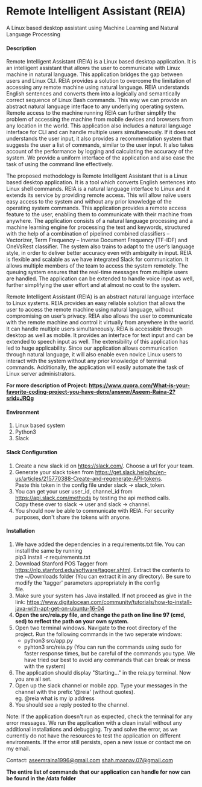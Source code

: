 # Remote Intelligent Assistant (REIA)
A Linux based desktop assistant using Machine Learning and Natural Language Processing

#### Description
Remote Intelligent Assistant (REIA) is a Linux based desktop application. It is an intelligent assistant that allows the user to communicate with Linux machine in natural language. This application bridges the gap between users and Linux CLI. REIA provides a solution to overcome the limitation of accessing any remote machine using natural language. REIA understands English sentences and converts them into a logically and semantically correct sequence of Linux Bash commands. This way we can provide an abstract natural language interface to any underlying
operating system. Remote access to the machine running REIA can further simplify the problem of accessing the machine from mobile devices and browsers from any location in the world. This application also includes a natural language interface for CLI and can handle multiple users simultaneously. If it does not understands the user input, it also provides a recommendation system that suggests the user a list of commands, similar to the user input. It also takes account of the performance by logging and calculating the accuracy of the system. We provide a uniform
interface of the application and also ease the task of using the command line effectively.

The proposed methodology is Remote Intelligent Assistant that is a Linux based desktop application. It is a tool which converts English sentences into Linux shell commands. REIA is a natural language interface to Linux and it extends its service by providing remote access. This will allow naïve users easy access to the system and without any prior knowledge of the operating system commands. This application provides a remote access feature to the user, enabling them to communicate with their machine from anywhere. The application consists of a natural language processing and a machine learning engine for processing the text and keywords, structured with the help of a combination of pipelined combined classifiers – Vectorizer, Term Frequency – Inverse Document Frequency (TF-IDF) and OneVsRest classifier. The system also trains to adapt to the user’s language style, in order to deliver better accuracy even with ambiguity in input. REIA is flexible and scalable as we have integrated Slack for communication. It allows multiple members of the team to access the system remotely. The queuing system ensures that the real-time messages from multiple users are handled. The application can be extended to handle voice input as well, further simplifying the user effort and at almost no cost to the system.

Remote Intelligent Assistant (REIA) is an abstract natural language interface to Linux systems. REIA provides an easy reliable solution that allows the user to access the remote machine using natural language, without compromising on user’s privacy. REIA also allows the user to communicate with the remote machine and control it virtually from anywhere in the world. It can handle multiple users simultaneously. REIA is accessible through desktop as well as mobile. It provides an interface for text input and can be extended to speech input as well. The extensibility of this application has led to huge applicability. Since our application allows communication through natural language, it will also enable even novice Linux users to interact with the system without any prior knowledge of terminal commands. Additionally, the application will easily automate the task of Linux server administrators. 


**For more description of Project: https://www.quora.com/What-is-your-favorite-coding-project-you-have-done/answer/Aseem-Raina-2?srid=JRQg**

#### Environment
1. Linux based system
2. Python3
3. Slack

#### Slack Configuration
1. Create a new slack id on https://slack.com/. Choose a url for your team.
2. Generate your slack token from https://get.slack.help/hc/en-us/articles/215770388-Create-and-regenerate-API-tokens.  
   Paste this token in the config file under slack -> slack_token.
3. You can get your user user_id, channel_id from https://api.slack.com/methods by testing the api method calls.  
   Copy these over to slack -> user and slack -> channel.
4. You should now be able to communicate with REIA. For security purposes, don't share the tokens with anyone. 

#### Installation
1. We have added the dependencies in a requirements.txt file. You can install the same by running   
   pip3 install -r requirements.txt
2. Download Stanford POS Tagger from https://nlp.stanford.edu/software/tagger.shtml. Extract the contents to the ~/Downloads
   folder (You can extract it in any directory). Be sure to modify the 'tagger' parameters appropriately in the config    
   file. 
3. Make sure your system has Java installed. If not proceed as give in the link:
   https://www.digitalocean.com/community/tutorials/how-to-install-java-with-apt-get-on-ubuntu-16-04
4. **Open the src/reia.py file, and change the path on line line 97 (cmd, sed) to reflect the path on your own system.**
5. Open two terminal windows. Navigate to the root directory of the project. Run the following commands in the two seperate
   windows:  
     * python3 src/app.py  
     * pyhton3 src/reia.py
   (You can run the commands using sudo for faster response times, but be careful of the commands you type. We have tried our best
   to avoid any commands that can break or mess with the system)
6. The application should display "Starting..." in the reia.py terminal. Now you are all set.
7. Open up the slack channel or mobile app. Type your messages in the channel with the prefix '@reia' (without quotes).  
   eg. @reia what is my ip address
8. You should see a reply posted to the channel.

Note: If the application doesn't run as expected, check the terminal for any error messages. We run the application with a clean install without any additional installations and debugging. Try and solve the error, as we currently do not have the resources to test the application on different environments. If the error still persists, open a new issue or contact me on my email.

Contact: 
aseemraina1996@gmail.com
shah.maanav.07@gmail.com

**The entire list of commands that our application can handle for now can be found in the /data folder**
